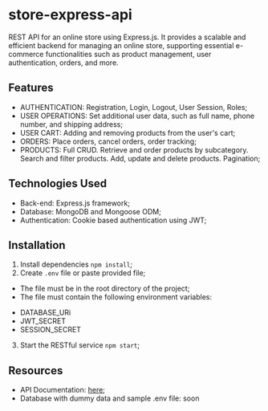 # store-express-api
REST API for an online store using Express.js. It provides a scalable and
efficient backend for managing an online store, supporting essential e-commerce
functionalities such as product management, user authentication, orders, and
more.

## Features
- AUTHENTICATION: Registration, Login, Logout, User Session, Roles;
- USER OPERATIONS: Set additional user data, such as full name, phone number, and shipping address;
- USER CART: Adding and removing products from the user's cart;
- ORDERS: Place orders, cancel orders, order tracking;
- PRODUCTS: Full CRUD. Retrieve and order products by subcategory. Search and filter products. Add, update and delete products. Pagination;

## Technologies Used
- Back-end: Express.js framework;
- Database: MongoDB and Mongoose ODM;
- Authentication: Cookie based authentication using JWT;

## Installation
1. Install dependencies `npm install`;
2. Create `.env` file or paste provided file;
- The file must be in the root directory of the project;
- The file must contain the following environment variables:
* DATABASE_URi
* JWT_SECRET
* SESSION_SECRET
3. Start the RESTful service `npm start`;

## Resources
- API Documentation: [here](https://drive.google.com/file/d/1UjH5sc7PWEYA2Dw_IwuJXl13okQgI4s6/view?usp=sharing);
- Database with dummy data and sample .env file: soon